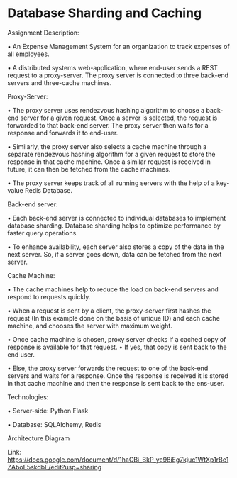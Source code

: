 # Database Sharding and Caching

Assignment  Description:

• An Expense Management System for an organization to track expenses of all employees.

• A distributed systems web-application, where end-user sends a REST request to a proxy-server. The proxy server is connected to three back-end servers and three-cache machines.


Proxy-Server:

• The proxy server uses rendezvous hashing algorithm to choose a back-end server for a given request. Once a server is selected, the request is forwarded to that back-end server. The proxy server then waits for a response and forwards it to end-user.

• Similarly, the proxy server also selects a cache machine through a separate rendezvous hashing algorithm for a given request to store the response in that cache machine. Once a similar request is received in future, it can then be fetched from the cache machines.

• The proxy server keeps track of all running servers with the help of a key-value Redis Database.



Back-end server:

• Each back-end server is connected to individual databases to implement database sharding. Database sharding helps to optimize performance by faster query operations.

• To enhance availability, each server also stores a copy of the data in the next server. So, if a server goes down, data can be fetched from the next server.

Cache Machine:

• The cache machines help to reduce the load on back-end servers and respond to requests quickly.

• When a request is sent by a client, the proxy-server first hashes the request (In this example done on the basis of unique ID) and each cache machine, and chooses the server with maximum weight. 

• Once cache machine is chosen, proxy server checks if a cached copy of response is available for that request.
•	If yes, that copy is sent back to the end user.

•	Else, the proxy server forwards the request to one of the back-end servers and waits for a response. Once the response is received it is stored in that cache machine and then the response is sent back to the ens-user.



Technologies:

•	Server-side: Python Flask

•	Database: SQLAlchemy, Redis



Architecture Diagram

Link: https://docs.google.com/document/d/1haCBi_BkP_ye98iEg7kjuc1WtXp1rBe1ZAboE5skdbE/edit?usp=sharing
